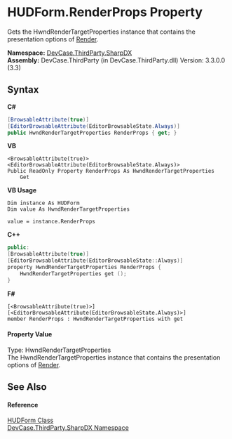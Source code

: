 # HUDForm.RenderProps Property 
 

Gets the HwndRenderTargetProperties instance that contains the presentation options of <a href="P_DevCase_ThirdParty_SharpDX_HUDForm_Render">Render</a>.

**Namespace:**&nbsp;<a href="N_DevCase_ThirdParty_SharpDX">DevCase.ThirdParty.SharpDX</a><br />**Assembly:**&nbsp;DevCase.ThirdParty (in DevCase.ThirdParty.dll) Version: 3.3.0.0 (3.3)

## Syntax

**C#**<br />
``` C#
[BrowsableAttribute(true)]
[EditorBrowsableAttribute(EditorBrowsableState.Always)]
public HwndRenderTargetProperties RenderProps { get; }
```

**VB**<br />
``` VB
<BrowsableAttribute(true)>
<EditorBrowsableAttribute(EditorBrowsableState.Always)>
Public ReadOnly Property RenderProps As HwndRenderTargetProperties
	Get
```

**VB Usage**<br />
``` VB Usage
Dim instance As HUDForm
Dim value As HwndRenderTargetProperties

value = instance.RenderProps

```

**C++**<br />
``` C++
public:
[BrowsableAttribute(true)]
[EditorBrowsableAttribute(EditorBrowsableState::Always)]
property HwndRenderTargetProperties RenderProps {
	HwndRenderTargetProperties get ();
}
```

**F#**<br />
``` F#
[<BrowsableAttribute(true)>]
[<EditorBrowsableAttribute(EditorBrowsableState.Always)>]
member RenderProps : HwndRenderTargetProperties with get

```


#### Property Value
Type: HwndRenderTargetProperties<br />The HwndRenderTargetProperties instance that contains the presentation options of <a href="P_DevCase_ThirdParty_SharpDX_HUDForm_Render">Render</a>.

## See Also


#### Reference
<a href="T_DevCase_ThirdParty_SharpDX_HUDForm">HUDForm Class</a><br /><a href="N_DevCase_ThirdParty_SharpDX">DevCase.ThirdParty.SharpDX Namespace</a><br />